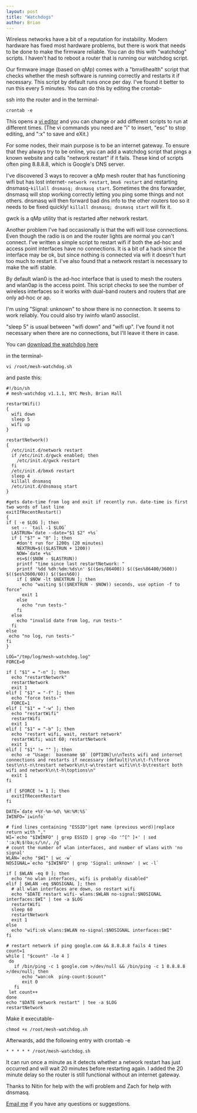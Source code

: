 ```yaml
---
layout: post
title: "Watchdogs"
author: Brian
---
```


Wireless networks have a bit of a reputation for instability. Modern hardware has fixed most hardware problems, but there is work that needs to be done to make the firmware reliable. You can do this with "watchdog" scripts. I haven't had to reboot a router that is running our watchdog script.

Our firmware image (based on qMp) comes with a "bmx6health" script that checks whether the mesh software is running correctly and restarts it if necessary. This script by default runs once per day. I've found it better to run this every 5 minutes. You can do this by editing the crontab-

ssh into the router and in the terminal-

```
crontab -e
```

This opens a [vi editor](http://www.lagmonster.org/docs/vi.html) and you can change or add different scripts to run at different times. (The vi commands you need are "i" to insert, "esc" to stop editing, and ":x" to save and eXit.)

For some nodes, their main purpose is to be an internet gateway. To ensure that they always try to be online, you can add a watchdog script that pings a known website and calls "network restart" if it fails. These kind of scripts often ping 8.8.8.8, which is Google's DNS server.

I've discovered 3 ways to recover a qMp mesh router that has functioning wifi but has lost internet- ```network restart```, ```bmx6 restart``` and restarting dnsmasq-```killall dnsmasq; dnsmasq start```. Sometimes the dns forwarder, dnsmasq will stop working correctly letting you ping some things and not others. dnsmasq will then forward bad dns info to the other routers too so it needs to be fixed quickly! ```killall dnsmasq; dnsmasq start``` will fix it.

gwck is a qMp utility that is restarted after network restart.

Another problem I've had occasionally is that the wifi will lose connections. Even though the radio is on and the router lights are normal you can't connect. I've written a simple script to restart wifi if both the ad-hoc and access point interfaces have no connections. It is a bit of a hack since the interface may be ok, but since nothing is connected via wifi it doesn't hurt too much to restart it. I've also found that a network restart is necessary to make the wifi stable.

By default wlan0 is the ad-hoc interface that is used to mesh the routers and wlan0ap is the access point. This script checks to see the number of wireless interfaces so it works with dual-band routers and routers that are only ad-hoc or ap.

I'm using "Signal: unknown" to show there is no connection. It seems to work reliably. You could also try iwinfo wlan0 assoclist.

"sleep 5" is usual between "wifi down" and "wifi up". I've found it not necessary when there are no connections, but I'll leave it there in case.

You can [download the watchdog here](../../download/watchdog.html)

in the terminal-

```
vi /root/mesh-watchdog.sh
```

and paste this:

```
#!/bin/sh
# mesh-watchdog v1.1.1, NYC Mesh, Brian Hall

restartWifi()
{
  wifi down
  sleep 5
  wifi up
}

restartNetwork()
{
  /etc/init.d/network restart
  if /etc/init.d/gwck enabled; then
    /etc/init.d/gwck restart
  fi
  /etc/init.d/bmx6 restart
  sleep 4
  killall dnsmasq
  /etc/init.d/dnsmasq start
}

#gets date-time from log and exit if recently run. date-time is first two words of last line 
exitIfRecentRestart()
{
if [ -e $LOG ]; then
  set -- `tail -1 $LOG`
  LASTRUN=`date --date="$1 $2" +%s`
  if [ "$?" = "0" ]; then
    #don't run for 1200s (20 minutes)
    NEXTRUN=$(($LASTRUN + 1200))
    NOW=`date +%s`
    es=$(($NOW - $LASTRUN))
    printf "time since last restartNetwork: "
    printf '%dd %dh:%dm:%ds\n' $(($es/86400)) $(($es%86400/3600)) $(($es%3600/60)) $(($es%60))
    if [ $NOW -lt $NEXTRUN ]; then
      echo "waiting $(($NEXTRUN - $NOW)) seconds, use option -f to force"
      exit 1
    else
      echo "run tests-"
    fi
  else
    echo "invalid date from log, run tests-"
  fi
else
 echo "no log, run tests-"
fi
}

LOG="/tmp/log/mesh-watchdog.log"
FORCE=0

if [ "$1" = "-n" ]; then       
  echo "restartNetwork"         
  restartNetwork                                                                                                                             
  exit 1
elif [ "$1" = "-f" ]; then     
  echo "force tests-"
  FORCE=1  
elif [ "$1" = "-w" ]; then
  echo "restartWifi"
  restartWifi
  exit 1
elif [ "$1" = "-b" ]; then
  echo "restart wifi, wait, restart network"
  restartWifi; wait 60; restartNetwork
  exit 1
elif [ "$1" != "" ]; then
  echo -e "Usage: `basename $0` [OPTION]\n\nTests wifi and internet connections and restarts if necessary (default)\n\n\t-f\tforce test\n\t-n\trestart network\n\t-w\trestart wifi\n\t-b\trestart both wifi and network\n\t-h\toptions\n" 
  exit 1
fi

if [ $FORCE != 1 ]; then
  exitIfRecentRestart
fi

DATE=`date +%Y-%m-%d\ %H:%M:%S`  
IWINFO=`iwinfo`

# find lines containing "ESSID"|get name (previous word)|replace return with ","
WI=`echo "$IWINFO" | grep ESSID | grep -Eo '^[^ ]+' | sed ':a;N;$!ba;s/\n/, /g`
# count the number of wlan interfaces, and number of wlans with 'no signal'
WLAN=`echo "$WI" | wc -w`
NOSIGNAL=`echo "$IWINFO" | grep 'Signal: unknown' | wc -l`

if [ $WLAN -eq 0 ]; then
  echo "no wlan interfaces, wifi is probably disabled"
elif [ $WLAN -eq $NOSIGNAL ]; then
  # all wlan interfaces are down, so restart wifi   
  echo "$DATE restart wifi- wlans:$WLAN no-signal:$NOSIGNAL interfaces:$WI" | tee -a $LOG
  restartWifi
  sleep 60
  restartNetwork
  exit 1
else
  echo "wifi:ok	wlans:$WLAN	no-signal:$NOSIGNAL	interfaces:$WI"
fi

# restart network if ping google.com && 8.8.8.8 fails 4 times
count=1
while [ "$count" -le 4 ]
 do
   if /bin/ping -c 1 google.com >/dev/null && /bin/ping -c 1 8.8.8.8 >/dev/null; then
      echo "wan:ok	ping-count:$count"
      exit 0
   fi
 let count++
done
echo "$DATE network restart" | tee -a $LOG
restartNetwork
```

Make it executable- 

```
chmod +x /root/mesh-watchdog.sh
```

Afterwards, add the following entry with crontab -e

```
* * * * * /root/mesh-watchdog.sh
```

It can run once a minute as it detects whether a network restart has just occurred and will wait 20 minutes before restarting again. I added the 20 minute delay so the router is still functional without an internet gateway.

Thanks to Nitin for help with the wifi problem and Zach for help with dnsmasq.

[Email me](mailto:brian@nycmesh.net) if you have any questions or suggestions.



